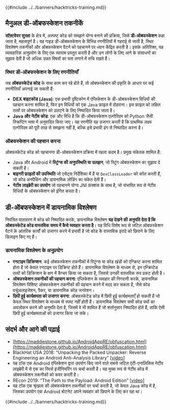 {{#include ../../banners/hacktricks-training.md}}

## मैनुअल **डी-ऑबफस्केशन तकनीकें**

**सॉफ़्टवेयर सुरक्षा** के क्षेत्र में, अस्पष्ट कोड को समझने योग्य बनाने की प्रक्रिया, जिसे **डी-ऑबफस्केशन** कहा जाता है, महत्वपूर्ण है। यह गाइड डी-ऑबफस्केशन के विभिन्न रणनीतियों में गहराई से जाती है, स्थिर विश्लेषण तकनीकों और ऑबफस्केशन पैटर्न को पहचानने पर ध्यान केंद्रित करती है। इसके अतिरिक्त, यह व्यावहारिक अनुप्रयोग के लिए एक व्यायाम प्रस्तुत करती है और उन लोगों के लिए आगे के संसाधनों का सुझाव देती है जो अधिक उन्नत विषयों का पता लगाने में रुचि रखते हैं।

### **स्थिर डी-ऑबफस्केशन के लिए रणनीतियाँ**

जब **ऑबफस्केटेड कोड** के साथ काम कर रहे होते हैं, तो ऑबफस्केशन की प्रकृति के आधार पर कई रणनीतियाँ अपनाई जा सकती हैं:

- **DEX बाइटकोड (Java)**: एक प्रभावी दृष्टिकोण में एप्लिकेशन के डी-ऑबफस्केशन विधियों की पहचान करना शामिल है, फिर इन विधियों को एक Java फ़ाइल में दोहराना। इस फ़ाइल को लक्षित तत्वों पर ऑबफस्केशन को उलटने के लिए निष्पादित किया जाता है।
- **Java और नेटीव कोड**: एक और विधि है कि डी-ऑबफस्केशन एल्गोरिदम को Python जैसी स्क्रिप्टिंग भाषा में अनुवादित किया जाए। यह रणनीति यह उजागर करती है कि प्राथमिक लक्ष्य एल्गोरिदम को पूरी तरह से समझना नहीं है, बल्कि इसे प्रभावी ढंग से निष्पादित करना है।

### **ऑबफस्केशन की पहचान करना**

ऑबफस्केटेड कोड को पहचानना डी-ऑबफस्केशन प्रक्रिया में पहला कदम है। प्रमुख संकेतक शामिल हैं:

- Java और Android में **स्ट्रिंग्स की अनुपस्थिति या उलझन**, जो स्ट्रिंग ऑबफस्केशन का सुझाव दे सकती है।
- **बाइनरी फ़ाइलों की उपस्थिति** जो एसेट्स निर्देशिका में हैं या `DexClassLoader` को कॉल करती हैं, जो कोड अनपैकिंग और डायनामिक लोडिंग का संकेत देती हैं।
- **नेटीव लाइब्रेरी का उपयोग** जो पहचानने योग्य JNI फ़ंक्शंस के साथ है, जो संभावित रूप से नेटीव विधियों के ऑबफस्केशन को इंगित करता है।

## **डी-ऑबफस्केशन में डायनामिक विश्लेषण**

नियंत्रित वातावरण में कोड को निष्पादित करके, डायनामिक विश्लेषण **यह देखने की अनुमति देता है कि ऑबफस्केटेड कोड वास्तविक समय में कैसे व्यवहार करता है**। यह विधि विशेष रूप से जटिल ऑबफस्केशन पैटर्न के आंतरिक कार्यों को उजागर करने में प्रभावी है जो कोड के वास्तविक इरादे को छिपाने के लिए डिज़ाइन किए गए हैं।

### **डायनामिक विश्लेषण के अनुप्रयोग**

- **रनटाइम डिक्रिप्शन**: कई ऑबफस्केशन तकनीकों में स्ट्रिंग्स या कोड खंडों को एन्क्रिप्ट करना शामिल होता है जो केवल रनटाइम पर डिक्रिप्ट होते हैं। डायनामिक विश्लेषण के माध्यम से, इन एन्क्रिप्टेड तत्वों को डिक्रिप्शन के क्षण में कैप्चर किया जा सकता है, जिससे उनकी वास्तविक रूप प्रकट होती है।
- **ऑबफस्केशन तकनीकों की पहचान करना**: एप्लिकेशन के व्यवहार की निगरानी करके, डायनामिक विश्लेषण विशिष्ट ऑबफस्केशन तकनीकों की पहचान करने में मदद कर सकता है, जैसे कोड वर्चुअलाइजेशन, पैकर, या डायनामिक कोड जनरेशन।
- **छिपी हुई कार्यक्षमता को उजागर करना**: ऑबफस्केटेड कोड में छिपी हुई कार्यक्षमताएँ हो सकती हैं जो केवल स्थिर विश्लेषण के माध्यम से स्पष्ट नहीं होती हैं। डायनामिक विश्लेषण सभी कोड पथों का अवलोकन करने की अनुमति देता है, जिसमें वे भी शामिल हैं जो शर्तानुसार निष्पादित होते हैं, ताकि ऐसी छिपी हुई कार्यक्षमताओं को उजागर किया जा सके।

## संदर्भ और आगे की पढ़ाई

- [https://maddiestone.github.io/AndroidAppRE/obfuscation.html](https://maddiestone.github.io/AndroidAppRE/obfuscation.html)
- BlackHat USA 2018: “Unpacking the Packed Unpacker: Reverse Engineering an Android Anti-Analysis Library” \[[video](https://www.youtube.com/watch?v=s0Tqi7fuOSU)]
- यह टॉक एक Android एप्लिकेशन द्वारा उपयोग किए जाने वाले सबसे जटिल एंटी-एनालिसिस नेटीव लाइब्रेरी में से एक का रिवर्स इंजीनियरिंग पर चर्चा करती है। यह मुख्य रूप से नेटीव कोड में ऑबफस्केशन तकनीकों को कवर करती है।
- REcon 2019: “The Path to the Payload: Android Edition” \[[video](https://recon.cx/media-archive/2019/Session.005.Maddie_Stone.The_path_to_the_payload_Android_Edition-J3ZnNl2GYjEfa.mp4)]
- यह टॉक एक श्रृंखला की ऑबफस्केशन तकनीकों पर चर्चा करती है, जो केवल Java कोड में है, जिसका उपयोग एक Android बोटनेट अपने व्यवहार को छिपाने के लिए कर रहा था।

{{#include ../../banners/hacktricks-training.md}}
